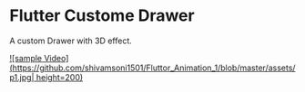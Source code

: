 # Flutter Custome Drawer

A custom Drawer with 3D effect.

[![sample Video](https://github.com/shivamsoni1501/Fluttor_Animation_1/blob/master/assets/p1.jpg| height=200)](https://www.youtube.com/watch?v=1SPl4nh9jZo)
